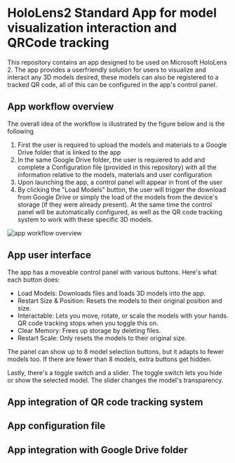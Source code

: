 # HoloLens2 Standard App for model visualization interaction and QRCode tracking
This repository contains an app designed to be used on Microsoft HoloLens 2. The app provides a userfriendly solution for users to visualize and interact any 3D models desired, these models can also be registered to a tracked QR code, all of this can be configured in the app's control panel.
## App workflow overview

The overall idea of the workflow is illustrated by the figure below and is the following
1. First the user is required to upload the models and materials to a Google Drive folder that is linked to the app
2. In the same Google Drive folder, the user is requiered to add and complete a Configuration file (provided in this repository) with all the information relative to the models, materials and user configuration
3. Upon launching the app, a control panel will appear in front of the user
4. By clicking the "Load Models" button, the user will trigger the download from Google Drive or simply the load of the models from the device's storage (if they were already present). At the same time the control panel will be         automatically configured, as well as the QR code tracking system to work with these specific 3D models.

![app workflow overview](https://github.com/garcalo/HoloLens2_Standard_App_for_model_visualization_interaction_and_QRCode_tracking/assets/133862204/f4dfb4e5-fcba-44de-bee5-6f2f3ac3b1a8)
 
## App user interface
The app has a moveable control panel with various buttons. Here's what each button does:

- Load Models: Downloads files and loads 3D models into the app.
- Restart Size & Position: Resets the models to their original position and size.
- Interactable: Lets you move, rotate, or scale the models with your hands. QR code tracking stops when you toggle this on.
- Clear Memory: Frees up storage by deleting files.
- Restart Scale: Only resets the models to their original size.

The panel can show up to 8 model selection buttons, but it adapts to fewer models too. If there are fewer than 8 models, extra buttons get hidden.

Lastly, there's a toggle switch and a slider. The toggle switch lets you hide or show the selected model. The slider changes the model's transparency.
## App integration of QR code tracking system

## App configuration file

## App integration with Google Drive folder
